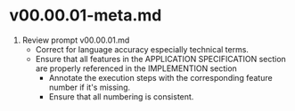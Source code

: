 # v00.00.01-meta.md

1. Review prompt v00.00.01.md
    - Correct for language accuracy especially technical terms.
    - Ensure that all features in the APPLICATION SPECIFICATION section are properly referenced in the IMPLEMENTION section
      - Annotate the execution steps with the corresponding feature number if it's missing.
      - Ensure that all numbering is consistent.